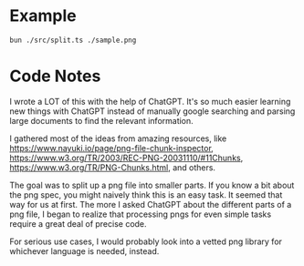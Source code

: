 # Example

```
bun ./src/split.ts ./sample.png
```

# Code Notes

I wrote a LOT of this with the help of ChatGPT. It's so much easier learning new things with ChatGPT instead of manually google searching and parsing large documents to find the relevant information.

I gathered most of the ideas from amazing resources, like https://www.nayuki.io/page/png-file-chunk-inspector, https://www.w3.org/TR/2003/REC-PNG-20031110/#11Chunks, https://www.w3.org/TR/PNG-Chunks.html, and others.

The goal was to split up a png file into smaller parts. If you know a bit about the png spec, you might naively think this is an easy task. It seemed that way for us at first. The more I asked ChatGPT about the different parts of a png file, I began to realize that processing pngs for even simple tasks require a great deal of precise code.

For serious use cases, I would probably look into a vetted png library for whichever language is needed, instead.
